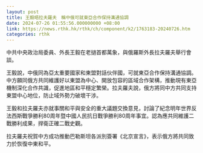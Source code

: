 ```yaml
---
layout: post
title: 王毅晤拉夫羅夫　稱中俄可就東亞合作保持溝通協調
date: 2024-07-26 01:55:56.000000000 +08:00
link: https://news.rthk.hk/rthk/ch/component/k2/1763183-20240726.htm
categories: rthk
---
```


中共中央政治局委員、外長王毅在老撾首都萬象，與俄羅斯外長拉夫羅夫舉行會談。

王毅說，中俄同為亞太重要國家和東盟對話伙伴國，可就東亞合作保持溝通協調。中方願同俄方共同維護好以東盟為中心、開放包容的區域合作架構，推動現有東亞機制深化合作共識，促進地區和平穩定繁榮。拉夫羅夫說，俄方將同中方共同支持東盟中心地位，防止域外勢力破壞干涉。

王毅和拉夫羅夫亦就事關和平與安全的重大議題交換意見，討論了紀念明年世界反法西斯戰爭勝利80周年暨中國人民抗日戰爭勝利80周年事宜。認為應共同維護二戰勝利成果，捍衛正確二戰史觀。

拉夫羅夫祝賀中方成功推動巴勒斯坦各派別簽署《北京宣言》，表示俄方將共同致力於恢復中東和平。
